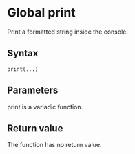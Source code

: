 # Global print
Print a formatted string inside the console.

## Syntax
```
print(...)
```

## Parameters
print is a variadic function.

## Return value
The function has no return value.
